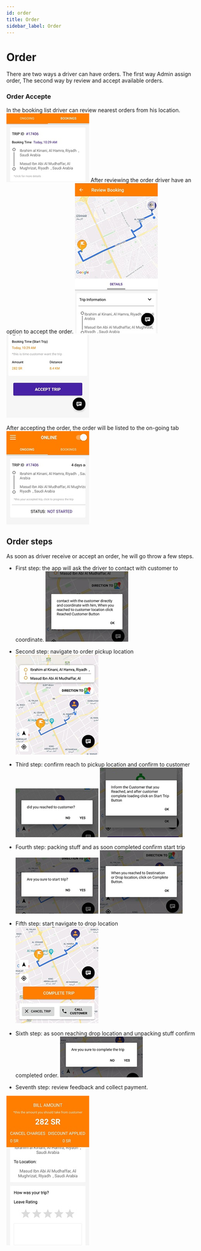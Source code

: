 ```yaml
---
id: order
title: Order
sidebar_label: Order
---
```


# Order
There are two ways a driver can have orders. The first way Admin assign order, The second way by review and accept available orders.

### Order Accepte
In the booking list driver can review nearest orders from his location. 
![](/img/Order/bookings.jpg)
After reviewing the order driver have an option to accept the order.
![](/img/Order/order_review_1.jpg)
![](/img/Order/order_review_2.jpg)

After accepting the order, the order will be listed to the on-going tab
![](/img/Order/order_onging.jpg)


## Order steps
As soon as driver receive or accept an order, he will go throw a few steps. 
* First step: the app will ask the driver to contact with customer to coordinate.
![](/img/Order/order_contact_customer.jpg)

* Second step: navigate to order pickup location
![](/img/Order/order_navigate.jpg)

* Third step: confirm reach to pickup location and confirm to customer
![](/img/Order/reached_alert.jpg)
![](/img/Order/inform_reached_alert.jpg)

* Fourth step: packing stuff and as soon completed confirm start trip
![](/img/Order/start_order.jpg)
![](/img/Order/after_reach_customer.jpg)

* Fifth step: start navigate to drop location
![](/img/Order/complete_button.jpg)

* Sixth step: as soon reaching drop location and unpacking  stuff confirm completed order. 
![](/img/Order/complete_alert.jpg)

* Seventh step: review feedback and collect payment.

![](/img/Order/order_bill.jpg)